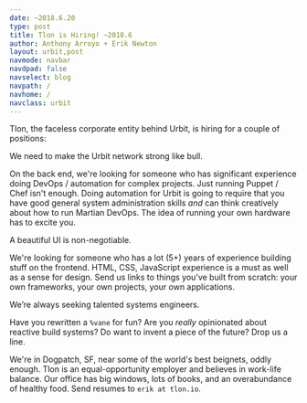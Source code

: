 ```yaml
---
date: ~2018.6.20
type: post
title: Tlon is Hiring! ~2018.6
author: Anthony Arroyo + Erik Newton
layout: urbit,post
navmode: navbar
navdpad: false
navselect: blog
navpath: /
navhome: /
navclass: urbit
---
```


Tlon, the faceless corporate entity behind Urbit, is hiring for a couple of positions:

We need to make the Urbit network strong like bull.

On the back end, we're looking for someone who has significant experience doing DevOps / automation for complex projects. Just running Puppet / Chef isn't enough. Doing automation for Urbit is going to require that you have good general system administration skills _and_ can think creatively about how to run Martian DevOps. The idea of running your own hardware has to excite you.

A beautiful UI is non-negotiable.

We're looking for someone who has a lot (5+) years of experience building stuff on the frontend. HTML, CSS, JavaScript experience is a must as well as a sense for design. Send us links to things you’ve built from scratch: your own frameworks, your own projects, your own applications.

We’re always seeking talented systems engineers.

Have you rewritten a `%vane` for fun? Are you _really_ opinionated about reactive build systems? Do want to invent a piece of the future? Drop us a line.

We're in Dogpatch, SF, near some of the world's best beignets, oddly enough. Tlon is an equal-opportunity employer and believes in work-life balance. Our office has big windows, lots of books, and an overabundance of healthy food. Send resumes to `erik at tlon.io`.
